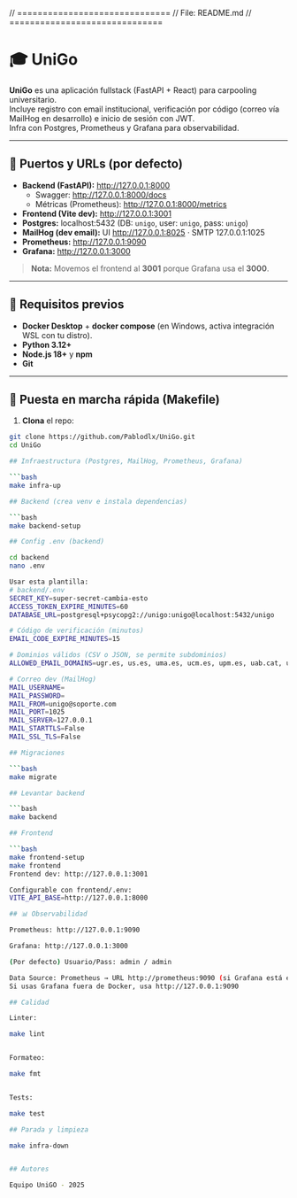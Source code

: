// ==============================
// File: README.md
// ==============================

# 🎓 UniGo

**UniGo** es una aplicación fullstack (FastAPI + React) para carpooling universitario.  
Incluye registro con email institucional, verificación por código (correo vía MailHog en desarrollo) e inicio de sesión con JWT.  
Infra con Postgres, Prometheus y Grafana para observabilidad.

---

## 🔌 Puertos y URLs (por defecto)

- **Backend (FastAPI):** http://127.0.0.1:8000  
  - Swagger: http://127.0.0.1:8000/docs  
  - Métricas (Prometheus): http://127.0.0.1:8000/metrics
- **Frontend (Vite dev):** http://127.0.0.1:3001
- **Postgres:** localhost:5432  (DB: `unigo`, user: `unigo`, pass: `unigo`)
- **MailHog (dev email):** UI http://127.0.0.1:8025 · SMTP 127.0.0.1:1025
- **Prometheus:** http://127.0.0.1:9090
- **Grafana:** http://127.0.0.1:3000

> **Nota:** Movemos el frontend al **3001** porque Grafana usa el **3000**.

---

## 🧰 Requisitos previos

- **Docker Desktop** + **docker compose** (en Windows, activa integración WSL con tu distro).
- **Python 3.12+**
- **Node.js 18+** y **npm**
- **Git**

---

## 🚀 Puesta en marcha rápida (Makefile)

1) **Clona** el repo:

```bash
git clone https://github.com/Pablodlx/UniGo.git
cd UniGo

## Infraestructura (Postgres, MailHog, Prometheus, Grafana)

```bash
make infra-up

## Backend (crea venv e instala dependencias)

```bash
make backend-setup

## Config .env (backend)

cd backend
nano .env

Usar esta plantilla:
# backend/.env
SECRET_KEY=super-secret-cambia-esto
ACCESS_TOKEN_EXPIRE_MINUTES=60
DATABASE_URL=postgresql+psycopg2://unigo:unigo@localhost:5432/unigo

# Código de verificación (minutos)
EMAIL_CODE_EXPIRE_MINUTES=15

# Dominios válidos (CSV o JSON, se permite subdominios)
ALLOWED_EMAIL_DOMAINS=ugr.es, us.es, uma.es, ucm.es, upm.es, uab.cat, ub.edu, uoc.edu, upc.edu, upf.edu, ehu.eus, unizar.es, upna.es, uva.es, uclm.es, uniovi.es, unileon.es, unican.es, uib.es, ulpgc.es, um.es, upct.es, uex.es

# Correo dev (MailHog)
MAIL_USERNAME=
MAIL_PASSWORD=
MAIL_FROM=unigo@soporte.com
MAIL_PORT=1025
MAIL_SERVER=127.0.0.1
MAIL_STARTTLS=False
MAIL_SSL_TLS=False

## Migraciones

```bash
make migrate

## Levantar backend 

```bash
make backend

## Frontend

```bash
make frontend-setup
make frontend
Frontend dev: http://127.0.0.1:3001

Configurable con frontend/.env:
VITE_API_BASE=http://127.0.0.1:8000

## 📊 Observabilidad

Prometheus: http://127.0.0.1:9090

Grafana: http://127.0.0.1:3000

(Por defecto) Usuario/Pass: admin / admin

Data Source: Prometheus → URL http://prometheus:9090 (si Grafana está en el mismo docker-compose).
Si usas Grafana fuera de Docker, usa http://127.0.0.1:9090

## Calidad

Linter:

make lint


Formateo:

make fmt


Tests:

make test

## Parada y limpieza

make infra-down


## Autores

Equipo UniGO - 2025
